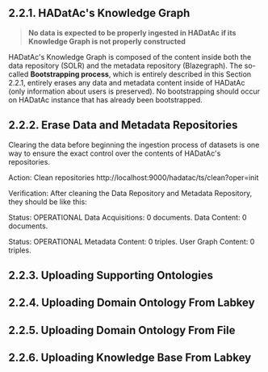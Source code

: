 ## 2.2.1. HADatAc's Knowledge Graph

> **No data is expected to be properly ingested in HADatAc if its Knowledge Graph is not properly constructed**

HADatAc's Knowledge Graph is composed of the content inside both the data repository (SOLR) and the metadata repository (Blazegraph). The so-called __Bootstrapping process__, which is entirely described in this Section 2.2.1, entirely erases any data and metadata content inside of HADatAc (only information about users is preserved). No bootstrapping should occur on HADatAc instance that has already been bootstrapped. 

## 2.2.2. Erase Data and Metadata Repositories 
 
Clearing the data before beginning the ingestion process of datasets is one way to ensure the exact control over the contents of HADatAc's repositories. 

Action: Clean repositories
  http://localhost:9000/hadatac/ts/clean?oper=init 

Verification:  After cleaning the Data Repository and Metadata Repository, they should be like this:

Status: OPERATIONAL 
Data Acquisitions: 0 documents. Data Content: 0 documents. 

Status: OPERATIONAL 
Metadata Content: 0 triples. User Graph Content: 0 triples.

## 2.2.3. Uploading Supporting Ontologies

## 2.2.4. Uploading Domain Ontology From Labkey

## 2.2.5. Uploading Domain Ontology From File

## 2.2.6. Uploading Knowledge Base From Labkey